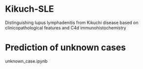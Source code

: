 # Kikuch-SLE
Distinguishing lupus lymphadenitis from Kikuchi disease based on clinicopathological features and C4d immunohistochemistry

# Prediction of unknown cases
unknown_case.ipynb

